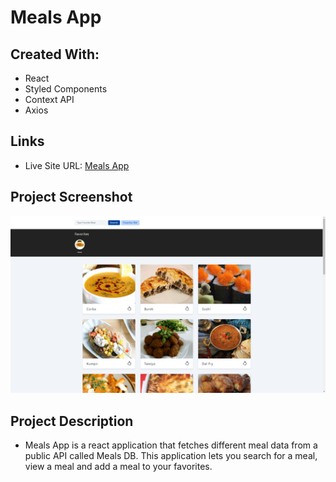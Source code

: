 # Meals App

## Created With:
- React
- Styled Components
- Context API
- Axios

## Links
- Live Site URL: [Meals App](https://mikowesome-meals-app.netlify.app/)

## Project Screenshot

![](./public/project-screenshot.PNG)

## Project Description

- Meals App is a react application that fetches different meal data from a public API called Meals DB. This application lets you search for a meal, view a meal and add a meal to your favorites.
